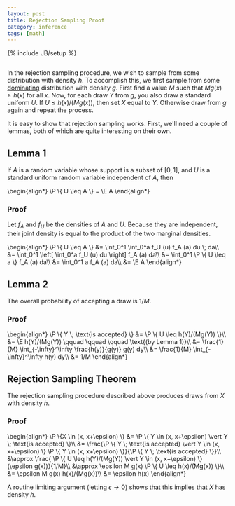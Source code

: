 ```yaml
---
layout: post
title: Rejection Sampling Proof
category: inference
tags: [math]
---
```

{% include JB/setup %}
<div style='visibility: hidden; height: 0;'>$\renewcommand{\P}{\mathbb{P}} \newcommand{\E}{\mathbb{E}}$</div>

In the rejection sampling procedure, we wish to sample from some distribution with density $h$. To accomplish this, we first sample from some [dominating](http://en.wikipedia.org/wiki/Absolutely_continuous#Absolute_continuity_of_measures) distribution with density $g$. First find a value $M$ such that $M g(x) \geq h(x)$ for all $x$. Now, for each draw $Y$ from $g$, you also draw a standard uniform $U$. If $U \leq h(x)/(Mg(x))$, then set $X$ equal to $Y$. Otherwise draw from $g$ again and repeat the process.

It is easy to show that rejection sampling works. First, we'll need a couple of lemmas, both of which are quite interesting on their own.


## Lemma 1

If $A$ is a random variable whose support is a subset of $[0,1]$, and $U$ is a standard uniform random variable independent of $A$, then


<div>\begin{align*}
\P \{ U \leq A \} = \E A
\end{align*}</div>

### Proof

Let $f_A$ and $f_U$ be the densities of $A$ and $U$. Because they are independent, their joint density is equal to the product of the two marginal densities.


<div>\begin{align*}
\P \{ U \leq A \} &= \int_0^1 \int_0^a f_U (u) f_A (a) du \; da\\
 &= \int_0^1 \left[ \int_0^a f_U (u) du \right] f_A (a) da\\
 &= \int_0^1 \P \{ U \leq a \} f_A (a) da\\
 &= \int_0^1 a f_A (a) da\\
 &= \E A
\end{align*}</div>


## Lemma 2

The overall probability of accepting a draw is $1/M$.

### Proof


<div>\begin{align*}
\P \{ Y \; \text{is accepted} \} &= \P \{ U \leq h(Y)/(Mg(Y)) \}\\
 &= \E h(Y)/(Mg(Y)) \qquad \qquad \qquad \text{(by Lemma 1)}\\
 &= \frac{1}{M} \int_{-\infty}^\infty \frac{h(y)}{g(y)} g(y) dy\\
 &= \frac{1}{M} \int_{-\infty}^\infty h(y) dy\\
 &= 1/M
\end{align*}</div>


## Rejection Sampling Theorem

The rejection sampling procedure described above produces draws from $X$ with density $h$.

### Proof


<div>\begin{align*}
\P \{X \in (x, x+\epsilon) \} &= \P \{ Y \in (x, x+\epsilon) \vert Y \; \text{is accepted} \}\\
 &= \frac{\P \{ Y \; \text{is accepted} \vert Y \in (x, x+\epsilon) \} \P \{ Y \in (x, x+\epsilon) \}}{\P \{ Y \; \text{is accepted} \}}\\
 &\approx \frac{ \P \{ U \leq h(Y)/(Mg(Y)) \vert Y \in (x, x+\epsilon) \} (\epsilon g(x))}{1/M}\\
 &\approx \epsilon M g(x) \P \{ U \leq h(x)/(Mg(x)) \}\\
 &= \epsilon M g(x) h(x)/(Mg(x))\\
 &= \epsilon h(x)
\end{align*}</div>

A routine limiting argument (letting $\epsilon \rightarrow 0$) shows that this implies that $X$ has density $h$.


